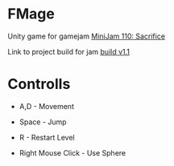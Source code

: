 # FMage
Unity game for gamejam [MiniJam 110: Sacrifice](https://itch.io/jam/mini-jam-110-sacrifice)

Link to project build for jam [build v1.1](https://zlodiy.itch.io/fmage)

# Controlls 
- A,D - Movement

- Space - Jump

- R - Restart Level

- Right Mouse Click - Use Sphere
